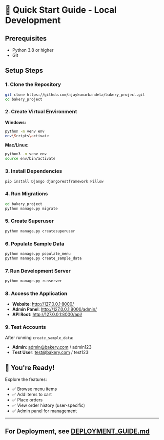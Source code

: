 # 🎯 Quick Start Guide - Local Development

## Prerequisites
- Python 3.8 or higher
- Git

## Setup Steps

### 1. Clone the Repository
```bash
git clone https://github.com/ajaykumarbandela/bakery_project.git
cd bakery_project
```

### 2. Create Virtual Environment
**Windows:**
```bash
python -m venv env
env\Scripts\activate
```

**Mac/Linux:**
```bash
python3 -m venv env
source env/bin/activate
```

### 3. Install Dependencies
```bash
pip install Django djangorestframework Pillow
```

### 4. Run Migrations
```bash
cd bakery_project
python manage.py migrate
```

### 5. Create Superuser
```bash
python manage.py createsuperuser
```

### 6. Populate Sample Data
```bash
python manage.py populate_menu
python manage.py create_sample_data
```

### 7. Run Development Server
```bash
python manage.py runserver
```

### 8. Access the Application
- **Website**: http://127.0.0.1:8000/
- **Admin Panel**: http://127.0.0.1:8000/admin/
- **API Root**: http://127.0.0.1:8000/api/

### 9. Test Accounts
After running `create_sample_data`:
- **Admin**: admin@bakery.com / admin123
- **Test User**: test@bakery.com / test123

## 🎉 You're Ready!

Explore the features:
- ✅ Browse menu items
- ✅ Add items to cart
- ✅ Place orders
- ✅ View order history (user-specific)
- ✅ Admin panel for management

---

## For Deployment, see [DEPLOYMENT_GUIDE.md](DEPLOYMENT_GUIDE.md)
